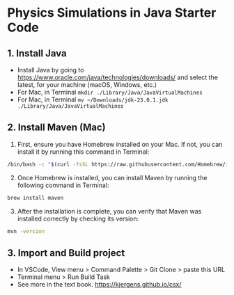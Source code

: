 # Physics Simulations in Java Starter Code

## 1. Install Java
- Install Java by going to https://www.oracle.com/java/technologies/downloads/ and select the latest, for your machine (macOS, Windows, etc.)
- For Mac, in Terminal `mkdir ./Library/Java/JavaVirtualMachines`
- For Mac, in Terminal `mv ~/Downloads/jdk-23.0.1.jdk ./Library/Java/JavaVirtualMachines`

## 2. Install Maven (Mac)
1. First, ensure you have Homebrew installed on your Mac. If not, you can install it by running this command in Terminal:

```bash
/bin/bash -c "$(curl -fsSL https://raw.githubusercontent.com/Homebrew/install/HEAD/install.sh)"
```

2. Once Homebrew is installed, you can install Maven by running the following command in Terminal:

```bash
brew install maven
```

3. After the installation is complete, you can verify that Maven was installed correctly by checking its version:

```bash
mvn -version
```


## 3. Import and Build project
- In VSCode, View menu > Command Palette > Git Clone > paste this URL
- Terminal menu > Run Build Task 
- See more in the text book. https://kjergens.github.io/csx/

